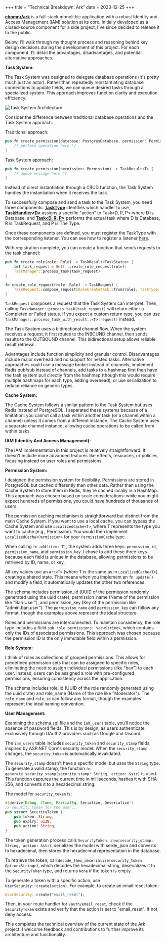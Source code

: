 +++
title = "Technical Breakdown: Ark"
date = 2023-12-25
+++

[**chomnr/ark**](https://github.com/chomnr/ark) is a full-stack monolithic application with a robust Identity and Access Management (IAM) solution at its core. Initially developed as a closed-source component for a side project, I've since decided to release it to the public.

Below, I'll walk through my thought process and reasoning behind key design decisions during the development of this project. For each component, I'll detail the advantages, disadvantages, and potential alternative approaches.

**Task System:**

The Task System was designed to delegate database operations (it's pretty much just an actor). Rather than repeatedly reinstantiating database connections to update fields, we can queue desired tasks through a specialized system. This approach improves function clarity and execution efficiency.

![Task System Architecture](https://substackcdn.com/image/fetch/w_1456,c_limit,f_auto,q_auto:good,fl_progressive:steep/https%3A%2F%2Fsubstack-post-media.s3.amazonaws.com%2Fpublic%2Fimages%2Fe7391452-e63c-4bf5-995b-1c62aa48c8aa_676x316.png)

Consider the difference between traditional database operations and the Task System approach:

Traditional approach:
```rust
pub fn create_permission(database: PostgresDatabase, permission: Permission) -> Result<T> {
    /* perform operation here */
}
```

Task System approach:
```rust
pub fn create_permission(permission: Permission) -> TaskResult<T> {
    /* queue message here */
}
```

Instead of direct instantiation through a CRUD function, the Task System handles the instantiation when it receives the task.

To successfully compose and send a task to the Task System, you need three components: [**TaskType**](https://github.com/notpointless/ark/blob/afcea9414389ddc29ce34fa782ac4e96fb990cc3/src/app/service/task/message.rs#L27) identifies which handler to use, [**TaskHandler\<D\>**](https://github.com/notpointless/ark/blob/afcea9414389ddc29ce34fa782ac4e96fb990cc3/src/app/platform/iam/role/task.rs#L22) assigns a specific "action" to Task\<D, R, P\> where D is Database, and [**Task\<D, R, P\>**](https://github.com/notpointless/ark/blob/afcea9414389ddc29ce34fa782ac4e96fb990cc3/src/app/platform/iam/role/task.rs#L189) performs the actual task where D is Database, R is TaskRequest, and P is The Type.

Once these components are defined, you must register the TaskType with the corresponding listener. You can see how to register a listener [here](https://github.com/notpointless/ark/blob/afcea9414389ddc29ce34fa782ac4e96fb990cc3/src/app/service/task/manager.rs#L174).

With registration complete, you can create a function that sends requests to the task channel:

```rust
pub fn create_role(role: Role) -> TaskResult<TaskStatus> {
    let task_request = Self::create_role_request(role);
    TaskManager::process_task(task_request)
}

fn create_role_request(role: Role) -> TaskRequest {
    TaskRequest::compose_request(RoleCreateTask::from(role), TaskType::Role, "role_create")
}
```

`TaskRequest` composes a request that the Task System can interpret. Then, calling `TaskManager::process_task(task_request)` will return either a Completed or Failed status. If you expect a custom return type, you can use `TaskManager::process_task_with_result::<T>(request)` instead.

The Task System uses a bidirectional channel flow. When the system receives a request, it first routes to the INBOUND channel, then sends results to the OUTBOUND channel. This bidirectional setup allows reliable result retrieval.

Advantages include function simplicity and granular control. Disadvantages include major overhead and no support for nested tasks. Alternative approaches could use a message broker instead of channels, implement Redis pub/sub instead of channels, add tasks to a hashmap first then have the task system pull directly from the hashmap (though this would require multiple hashmaps for each type, adding overhead), or use serialization to reduce reliance on generic types.

**Cache System:**

The Cache System follows a similar pattern to the Task System but uses Redis instead of PostgreSQL. I separated these systems because of a limitation: you cannot call a task within another task (or a channel within a channel) unless it comes from a different instance. The Cache System uses a separate channel instance, allowing cache operations to be called from within tasks.

**IAM (Identity And Access Management):**

The IAM implementation in this project is relatively straightforward. It doesn't include more advanced features like effects, resources, or policies, focusing instead on user roles and permissions.

**Permission System:**

I designed the permission system for flexibility. Permissions are stored in PostgreSQL but cached differently than other data. Rather than using the Cache System to store them in Redis, they're cached locally in a HashMap. This approach was chosen based on scale considerations: while you might expect hundreds of permissions, you could have hundreds of thousands of users.

The permission caching mechanism is straightforward but distinct from the main Cache System. If you want to use a local cache, you can bypass the Cache System and use `LocalizedCache<T>`, where T represents the type you want to cache (e.g., Permission). You would then implement `LocalizedCache<Permission>` for your `PermissionCache` type.

When calling `fn add(item: T)`, the system adds three keys: `permission_id`, `permission_name`, and `permission_key`. I chose to add these three keys because each field is unique in the database, allowing permissions to be retrieved by ID, name, or key.

All key values use an `Arc<T>` (where T is the same as in `LocalizedCache<T>`), creating a shared state. This means when you implement an `fn update()` and modify a field, it automatically updates the other two references.

The schema includes permission_id (UUID of the permission randomly generated using the uuid crate), permission_name (Name of the permission like "Ban User"), and permission_key (Key of the permission like "admin.ban.user"). The `permission_name` and `permission_key` can follow any format, though the examples above represent the ideal structure.

Roles and permissions are interconnected. To maintain consistency, the role type includes a field `pub role_permissions: Vec<String>`, which contains only the IDs of associated permissions. This approach was chosen because the permission ID is the only immutable field within a permission.

**Role System:**

I think of roles as collections of grouped permissions. This allows for predefined permission sets that can be assigned to specific roles, eliminating the need to assign individual permissions (like "ban") to each user. Instead, users can be assigned a role with pre-configured permissions, ensuring consistency across the application.

The schema includes role_id (UUID of the role randomly generated using the uuid crate) and role_name (Name of the role like "Moderator"). The `role_name` and `role_id` can follow any format, though the examples represent the ideal naming convention.

**User Management:**

Examining the [schema.sql](https://github.com/notpointless/ark/blob/main/schema.sql) file and the `iam_users` table, you'll notice the absence of password fields. This is by design, as users authenticate exclusively through OAuth2 providers such as Google and Discord.

The `iam_users` table includes `security_token` and `security_stamp` fields, inspired by ASP.NET Core's security model. When the `security_stamp` changes, the `security_token` is automatically invalidated.

The `security_stamp` doesn't have a specific model but uses the `String` type. To generate a valid stamp, the function `fn generate_security_stamp(security_stamp: String, action: &str)` is used. This function captures the current time in milliseconds, hashes it with SHA-256, and converts it to a hexadecimal string.

The model for `security_token` is:

```rust
#[derive(Debug, Clone, PartialEq, Serialize, Deserialize)]
// security token for the user...
pub struct SecurityToken {
    pub token: String,
    pub expiry: u128,
    pub action: String,
}
```

The token generation process calls `SecurityToken::new(security_stamp: String, action: &str)`, serializes the model with serde_json and converts to hexadecimal, then stores the hexadecimal representation in the database.

To retrieve the token, call `decode_then_deserialize(security_token: Option<String>)`, which decodes the hexadecimal string, deserializes it to the `SecurityToken` type, and returns `None` if the token is empty.

To generate a token with a specific action, use `UserSecurity::create(action)`. For example, to create an email reset token:

```rust
UserSecurity::create("email_reset");
```

Then, in your route handler for `/auth/email_reset`, check if the `SecurityToken` exists and verify that the action is set to "email_reset". If not, deny access.

This completes the technical overview of the current state of the Ark project. I welcome feedback and contributions to further improve its architecture and functionality.